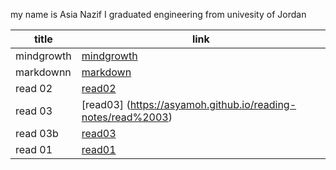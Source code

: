 my name is Asia Nazif I graduated engineering from univesity of Jordan 
  



|title	      |link	                  
| ---         | ----------- 
| mindgrowth	| [mindgrowth](https://asyamoh.github.io/reading-notes/mindgrowth)|	          
|markdownn    |[markdown](https://asyamoh.github.io/reading-notes/markdown)|		          
|read 02	    |[read02](https://asyamoh.github.io/reading-notes/read%2002)|	                
|read 03	    |[read03]                           (https://asyamoh.github.io/reading-notes/read%2003)
|read 03b	    |[read03](https://asyamoh.github.io/reading-notes/read%2003b)|
|read 01	    |[read01](https://asyamoh.github.io/reading-notes/read%200222) |